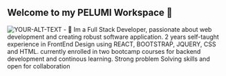## Welcome to my PELUMI Workspace 👋

<picture>
 <source media="(prefers-color-scheme: dark)" srcset="magicpattern-mesh-gradient-1719140608960.jpeg"/>
 <source media="(prefers-color-scheme: light)" srcset="magicpattern-mesh-gradient-1719140952315.jpeg"/>
 <img alt="YOUR-ALT-TEXT" src="![cover-page-001](https://github.com/user-attachments/assets/a32a2490-6f71-4662-916a-00714ffccd4c)
"/>
</picture>
- 🔭 Im a Full Stack Developer, passionate about web development and creating robust software application. 2 years self-taught experience in FrontEnd Design using REACT, BOOTSTRAP, JQUERY, CSS and HTML. currently enrolled in two bootcamp courses for backend development and continous learning. Strong problem Solving skills and open for collaboration
<!--
